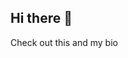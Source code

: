 ## Hi there 👋

<!--
**stanwww99/stanwww99** is a ✨ _special_ ✨ repository because its `README.md` (this file) appears on your GitHub profile.

Here are some ideas to get you started:
Hello, world
- 🔭 I’m currently working on computer contest questions or school projects
- 🌱 I’m currently learning Java
- 👯 I’m looking to collaborate on school projects
- 🤔 I’m looking for help with how to improve on my school projects
- 💬 Ask me about easy questions.
- 📫 How to reach me: stanwww@outlook.com
- 😄 Pronouns: he/him
- ⚡ Fun fact: I love programming
-->
Check out this and my bio

